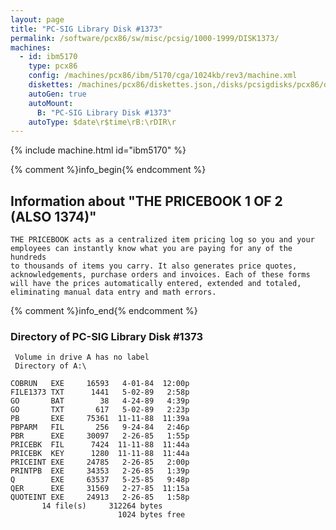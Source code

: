 ```yaml
---
layout: page
title: "PC-SIG Library Disk #1373"
permalink: /software/pcx86/sw/misc/pcsig/1000-1999/DISK1373/
machines:
  - id: ibm5170
    type: pcx86
    config: /machines/pcx86/ibm/5170/cga/1024kb/rev3/machine.xml
    diskettes: /machines/pcx86/diskettes.json,/disks/pcsigdisks/pcx86/diskettes.json
    autoGen: true
    autoMount:
      B: "PC-SIG Library Disk #1373"
    autoType: $date\r$time\rB:\rDIR\r
---
```


{% include machine.html id="ibm5170" %}

{% comment %}info_begin{% endcomment %}

## Information about "THE PRICEBOOK 1 OF 2 (ALSO 1374)"

    THE PRICEBOOK acts as a centralized item pricing log so you and your
    employees can instantly know what you are paying for any of the hundreds
    to thousands of items you carry. It also generates price quotes,
    acknowledgements, purchase orders and invoices. Each of these forms
    will have the prices automatically entered, extended and totaled,
    eliminating manual data entry and math errors.
{% comment %}info_end{% endcomment %}


### Directory of PC-SIG Library Disk #1373

     Volume in drive A has no label
     Directory of A:\

    COBRUN   EXE     16593   4-01-84  12:00p
    FILE1373 TXT      1441   5-02-89   2:58p
    GO       BAT        38   4-24-89   4:39p
    GO       TXT       617   5-02-89   2:23p
    PB       EXE     75361  11-11-88  11:39a
    PBPARM   FIL       256   9-24-84   2:46p
    PBR      EXE     30097   2-26-85   1:55p
    PRICEBK  FIL      7424  11-11-88  11:44a
    PRICEBK  KEY      1280  11-11-88  11:44a
    PRICEINT EXE     24785   2-26-85   2:00p
    PRINTPB  EXE     34353   2-26-85   1:39p
    Q        EXE     63537   5-25-85   9:48p
    QER      EXE     31569   2-27-85  11:15a
    QUOTEINT EXE     24913   2-26-85   1:58p
           14 file(s)     312264 bytes
                            1024 bytes free

